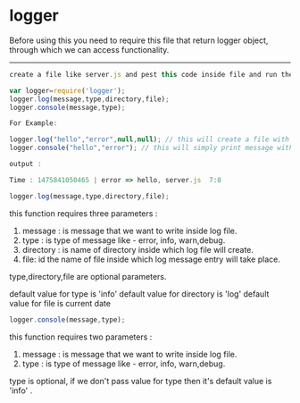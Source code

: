 logger
===================
Before using this you need to require this file that return logger object, through which we can access  functionality.

----------
```javascript
create a file like server.js and pest this code inside file and run the command "node server.js" on terminal.

var logger=require('logger');
logger.log(message,type,directory,file);
logger.console(message,type);

For Example:

logger.log("hello","error",null,null); // this will create a file with current date inside log folder.
logger.console("hello","error"); // this will simply print message with colorful text.

output :

Time : 1475841050465 | error => hello, server.js  7:8

````

```javascript
logger.log(message,type,directory,file);
```

this function requires three parameters :
1) message : is message that we want to write inside log file.
2) type : is type of message like - error, info, warn,debug.
3) directory : is name of directory inside which log file will create.
4) file: id the name of file inside which log message entry will take place.

type,directory,file are optional parameters.

default value for type is 'info'
default value for directory is 'log'
default value for file is current date

```javascript
logger.console(message,type);
```

this function requires two parameters :
1) message : is message that we want to write inside log file.
2) type : is type of message like - error, info, warn,debug.

type is optional, if we don't pass value for type then it's default value is 'info' .


